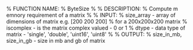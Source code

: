 % FUNCTION NAME:
%   ByteSize
%
% DESCRIPTION:
%   Compute m emnory requirement of a matrix
%
% INPUT:
%   size_array - array of dimensions of matrix e.g. [200 200 200]
%   for a 200x200x200 matrix
%   iscomplex - is the matrix complex valued - 0 or 1
%   dtype - data type of matrix - 'single', 'double', 'uint16', 'uint8'
%
% OUTPUT:
%   size_in_mb, size_in_gb - size in mb and gb of matrix

